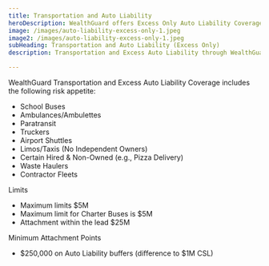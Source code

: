 ```yaml
---
title: Transportation and Auto Liability
heroDescription: WealthGuard offers Excess Only Auto Liability Coverage. 
image: /images/auto-liability-excess-only-1.jpeg
image2: /images/auto-liability-excess-only-1.jpeg
subHeading: Transportation and Auto Liability (Excess Only)
description: Transportation and Excess Auto Liability through WealthGuard offers a broad appetite and can accommodate any cargo. Pricing has been improved through the use of driver data, resulting in meaningful credits for the average risk. Coverage options include Excess Auto Liability, Excess Hired and Non-Owned, and Designated Truckload for specified Ccontracts.

---
```

<!-- Markdown generator - https://jaspervdj.be/lorem-markdownum/ -->

WealthGuard Transportation and Excess Auto Liability Coverage includes the following risk appetite:

- School Buses
- Ambulances/Ambulettes
- Paratransit
- Truckers
- Airport Shuttles
- Limos/Taxis (No Independent Owners)
- Certain Hired & Non-Owned (e.g., Pizza Delivery)
- Waste Haulers
- Contractor Fleets

Limits

- Maximum limits $5M
- Maximum limit for Charter Buses is $5M
- Attachment within the lead $25M

Minimum Attachment Points

- $250,000 on Auto Liability buffers (difference to $1M CSL)